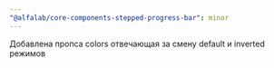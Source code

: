```yaml
---
"@alfalab/core-components-stepped-progress-bar": minor
---
```


Добавлена пропса colors отвечающая за смену default и inverted режимов
